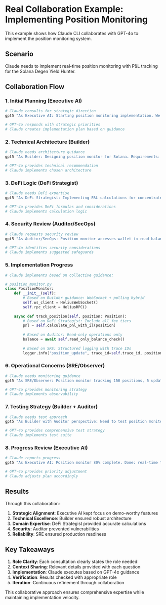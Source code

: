 # Real Collaboration Example: Implementing Position Monitoring

This example shows how Claude CLI collaborates with GPT-4o to implement the position monitoring system.

## Scenario
Claude needs to implement real-time position monitoring with P&L tracking for the Solana Degen Yield Hunter.

## Collaboration Flow

### 1. Initial Planning (Executive AI)
```bash
# Claude consults for strategic direction
gpt5 "As Executive AI: Starting position monitoring implementation. We have: 1) Basic pool scanner working, 2) Mock position data, 3) 1 week timeline. Should we prioritize: A) Real-time P&L accuracy, B) Multi-protocol support, or C) Historical tracking? Goal is demo-worthy and useful."

# GPT-4o responds with strategic priorities
# Claude creates implementation plan based on guidance
```

### 2. Technical Architecture (Builder)
```bash
# Claude needs architecture guidance
gpt5 "As Builder: Designing position monitor for Solana. Requirements: Track entries/exits, calculate P&L with fees, monitor 100+ positions, support Orca/Raydium/Meteora. Should we: 1) Poll RPC every 30s, 2) WebSocket subscriptions, 3) Hybrid? Consider Helius rate limits."

# GPT-4o provides technical recommendation
# Claude implements chosen architecture
```

### 3. DeFi Logic (DeFi Strategist)
```bash
# Claude needs DeFi expertise
gpt5 "As DeFi Strategist: Implementing P&L calculations for concentrated liquidity positions. Need to account for: IL, trading fees earned, price range, rebalancing costs. What's the correct formula for Uniswap V3 style positions on Solana?"

# GPT-4o provides DeFi formulas and considerations
# Claude implements calculation logic
```

### 4. Security Review (Auditor/SecOps)
```bash
# Claude requests security review
gpt5 "As Auditor/SecOps: Position monitor accesses wallet to read balances and positions. Current approach: Read-only Keypair from env var, no signing capabilities, caches positions for 30s. Security concerns for this design?"

# GPT-4o identifies security considerations
# Claude implements suggested safeguards
```

### 5. Implementation Progress
```python
# Claude implements based on collective guidance:

# position_monitor.py
class PositionMonitor:
    def __init__(self):
        # Based on Builder guidance: WebSocket + polling hybrid
        self.ws_client = HeliusWebSocket()
        self.rpc_client = HeliusRPC()
        
    async def track_position(self, position: Position):
        # Based on DeFi Strategist: Include all fee tiers
        pnl = self.calculate_pnl_with_il(position)
        
        # Based on Auditor: Read-only operations only
        balance = await self.read_only_balance_check()
        
        # Based on SRE: Structured logging with trace IDs
        logger.info("position_update", trace_id=self.trace_id, position=position.id)
```

### 6. Operational Concerns (SRE/Observer)
```bash
# Claude needs monitoring guidance
gpt5 "As SRE/Observer: Position monitor tracking 150 positions, 5 updates/sec per position. Want to add alerts for: position health < 1.1, IL > 10%, sudden APY drops. What metrics and thresholds for production monitoring?"

# GPT-4o provides monitoring strategy
# Claude implements observability
```

### 7. Testing Strategy (Builder + Auditor)
```bash
# Claude needs test approach
gpt5 "As Builder with Auditor perspective: Need to test position monitor. Have: mock data, testnet access, mainnet historical data. How to ensure P&L calculations are accurate and secure for both testnet and future mainnet?"

# GPT-4o provides comprehensive test strategy
# Claude implements test suite
```

### 8. Progress Review (Executive AI)
```bash
# Claude reports progress
gpt5 "As Executive AI: Position monitor 80% complete. Done: real-time tracking, P&L calc, WebSocket integration. Remaining: alert system, historical charts. Behind schedule by 1 day. Should we: 1) Cut historical charts, 2) Extend timeline, 3) Simplify alerts?"

# GPT-4o provides priority adjustment
# Claude adjusts plan accordingly
```

## Results

Through this collaboration:
1. **Strategic Alignment**: Executive AI kept focus on demo-worthy features
2. **Technical Excellence**: Builder ensured robust architecture
3. **Domain Expertise**: DeFi Strategist provided accurate calculations
4. **Security**: Auditor prevented vulnerabilities
5. **Reliability**: SRE ensured production readiness

## Key Takeaways

1. **Role Clarity**: Each consultation clearly states the role needed
2. **Context Sharing**: Relevant details provided with each question
3. **Implementation**: Claude executes based on GPT-4o guidance
4. **Verification**: Results checked with appropriate role
5. **Iteration**: Continuous refinement through collaboration

This collaborative approach ensures comprehensive expertise while maintaining implementation velocity.